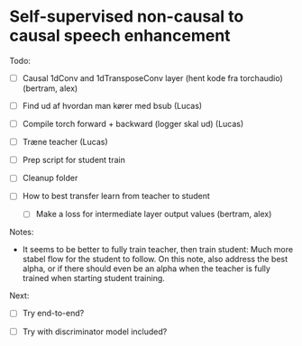 # Self-supervised non-causal to causal speech enhancement

Todo:
- [ ] Causal 1dConv and 1dTransposeConv layer (hent kode fra torchaudio) (bertram, alex)
- [ ] Find ud af hvordan man kører med bsub (Lucas)
- [ ] Compile torch forward + backward (logger skal ud) (Lucas)
- [ ] Træne teacher (Lucas)
- [ ] Prep script for student train
- [ ] Cleanup folder

- [ ] How to best transfer learn from teacher to student
    - [ ] Make a loss for intermediate layer output values (bertram, alex)

Notes:
- It seems to be better to fully train teacher, then train student: Much more stabel flow for the student to follow. On this note, also address the best alpha, or if there should even be an alpha when the teacher is fully trained when starting student training.


Next:
- [ ] Try end-to-end?
- [ ] Try with discriminator model included?

